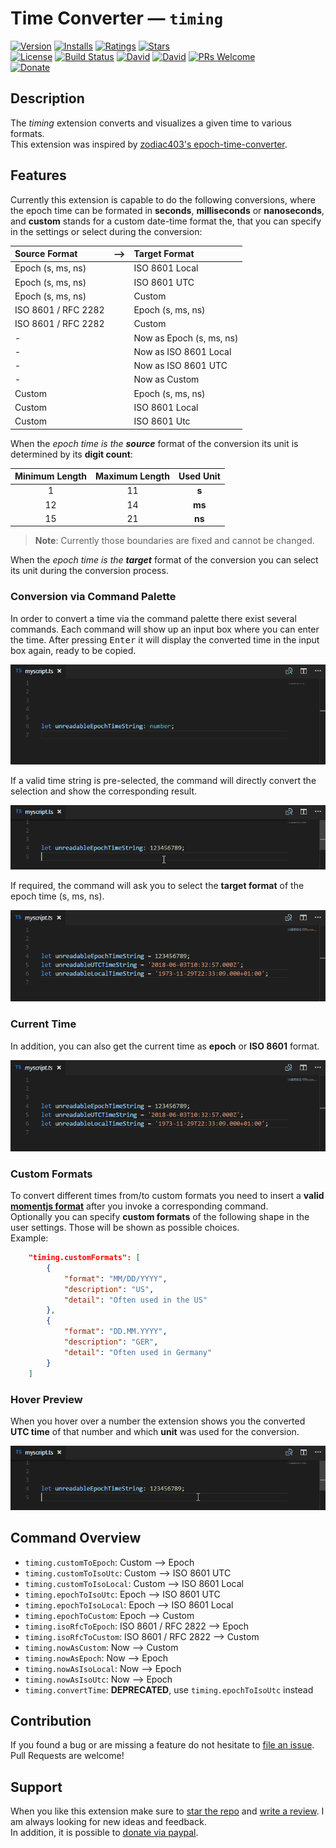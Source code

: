 # Time Converter &#8212; `timing`

[![Version](https://vsmarketplacebadge.apphb.com/version/HaaLeo.Timing.svg?style=flat-square)](https://marketplace.visualstudio.com/items?itemName=HaaLeo.Timing) [![Installs](https://vsmarketplacebadge.apphb.com/installs/HaaLeo.Timing.svg?style=flat-square)](https://marketplace.visualstudio.com/items?itemName=HaaLeo.Timing) [![Ratings](https://vsmarketplacebadge.apphb.com/rating/HaaLeo.Timing.svg?style=flat-square)](https://marketplace.visualstudio.com/items?itemName=HaaLeo.Timing#review-details) [![Stars](https://img.shields.io/github/stars/HaaLeo/vscode-timing.svg?label=Stars&logo=github&style=flat-square)](https://github.com/HaaLeo/vscode-timing/stargazers)  
[![License](https://img.shields.io/badge/license-MIT-brightgreen.svg?style=flat-square)](https://raw.githubusercontent.com/HaaLeo/vscode-timing/master/LICENSE) [![Build Status](https://img.shields.io/travis/HaaLeo/vscode-timing/master.svg?style=flat-square)](https://travis-ci.org/HaaLeo/vscode-timing) [![David](https://img.shields.io/david/HaaLeo/vscode-timing.svg?style=flat-square)](https://david-dm.org/HaaLeo/vscode-timing) [![David](https://img.shields.io/david/dev/HaaLeo/vscode-timing.svg?style=flat-square)](https://david-dm.org/HaaLeo/vscode-timing?type=dev) [![PRs Welcome](https://img.shields.io/badge/PRs-welcome-brightgreen.svg?style=flat-square)](http://makeapullrequest.com)  
[![Donate](https://img.shields.io/badge/-Donate-blue.svg?logo=paypal&style=flat-square)](https://www.paypal.me/LeoHanisch)

## Description
The *timing* extension converts and visualizes a given time to various formats.  
This extension was inspired by 
[zodiac403's  epoch-time-converter](https://github.com/zodiac403/epoch-time-converter).

## Features

Currently this extension is capable to do the following conversions, where the epoch time can be formated in **seconds**, **milliseconds** or **nanoseconds**, and **custom** stands for a custom date-time format the, that you can specify in the settings or select during the conversion:  

| Source Format| ⟶ | Target Format|
|:--|:--:|:-- |
| Epoch (s, ms, ns) | | ISO 8601 Local|
| Epoch (s, ms, ns) | | ISO 8601 UTC|
| Epoch (s, ms, ns) | | Custom|
| ISO 8601 / RFC 2282 | | Epoch (s, ms, ns)|
| ISO 8601 / RFC 2282 | | Custom|
| - | | Now as Epoch (s, ms, ns)|
| - | | Now as ISO 8601 Local|
| - | | Now as ISO 8601 UTC|
| - | | Now as Custom|
| Custom | | Epoch (s, ms, ns)|
| Custom | | ISO 8601 Local|
| Custom | | ISO 8601 Utc|

When the *epoch time is the **source*** format of the conversion its unit is determined by its **digit count**:

| Minimum Length| Maximum Length| Used Unit |
|:--:|:--:|:--:|
| 1 | 11| **s**
|12 | 14| **ms**
|15 | 21| **ns**

>**Note**: Currently those boundaries are fixed and cannot be changed.

When the *epoch time is the **target*** format of the conversion you can select its unit during the conversion process.  

### Conversion via Command Palette

In order to convert a time via the command palette there exist several commands. Each command will show up an input box where you can enter the time. After pressing <kbd>Enter</kbd> it will display the converted time in the input box again, ready to be copied.

![Convert Sample](doc/Convert_Sample.gif)

If a valid time string is pre-selected, the command will directly convert the selection and show the corresponding result.

![Convert Selection Sample](doc/Convert_Selection_Sample.gif)

If required, the command will ask you to select the **target format** of the epoch time (s, ms, ns).

![Convert Selection Option Sample](doc/Convert_Selection_Option_Sample.gif)

### Current Time

In addition, you can also get the current time as **epoch** or **ISO 8601** format.

![Now as ISO 8601 Local](doc/Get_Now_Local_Sample.gif)

### Custom Formats
To convert different times from/to custom formats you need to insert a **valid [momentjs format](https://momentjs.com/docs/#/displaying/format/)** after you invoke a corresponding command.  
Optionally you can specify **custom formats** of the following shape in the user settings. Those will be shown as possible choices.  
Example:

```JSON
    "timing.customFormats": [
        {
            "format": "MM/DD/YYYY",
            "description": "US",
            "detail": "Often used in the US"
        },
        {
            "format": "DD.MM.YYYY",
            "description": "GER",
            "detail": "Often used in Germany"
        }
    ]
```

### Hover Preview

When you hover over a number the extension shows you the converted **UTC time** of that number and which **unit** was used for the conversion.

![Hover Sample](doc/Hover_Sample.gif)

## Command Overview

* `timing.customToEpoch`: Custom ⟶ Epoch
* `timing.customToIsoUtc`: Custom ⟶ ISO 8601 UTC
* `timing.customToIsoLocal`: Custom ⟶ ISO 8601 Local
* `timing.epochToIsoUtc`: Epoch ⟶ ISO 8601 UTC
* `timing.epochToIsoLocal`: Epoch ⟶ ISO 8601 Local
* `timing.epochToCustom`: Epoch ⟶ Custom
* `timing.isoRfcToEpoch`: ISO 8601 / RFC 2822 ⟶ Epoch
* `timing.isoRfcToCustom`: ISO 8601 / RFC 2822 ⟶ Custom
* `timing.nowAsCustom`: Now ⟶ Custom
* `timing.nowAsEpoch`: Now ⟶ Epoch
* `timing.nowAsIsoLocal`: Now ⟶ Epoch
* `timing.nowAsIsoUtc`: Now ⟶ Epoch
* `timing.convertTime`: **DEPRECATED**, use `timing.epochToIsoUtc` instead

## Contribution

If you found a bug or are missing a feature do not hesitate to [file an issue](https://github.com/HaaLeo/vscode-timing/issues/new).  
Pull Requests are welcome!

## Support
When you like this extension make sure to [star the repo](https://github.com/HaaLeo/vscode-timing/stargazers) and [write a review](https://marketplace.visualstudio.com/items?itemName=HaaLeo.Timing#review-details). I am always looking for new ideas and feedback.  
In addition, it is possible to [donate via paypal](https://www.paypal.me/LeoHanisch).
